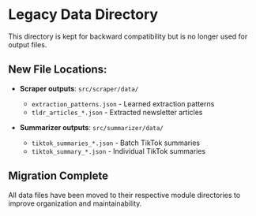 # Legacy Data Directory

This directory is kept for backward compatibility but is no longer used for output files.

## New File Locations:
- **Scraper outputs**: `src/scraper/data/`
  - `extraction_patterns.json` - Learned extraction patterns
  - `tldr_articles_*.json` - Extracted newsletter articles

- **Summarizer outputs**: `src/summarizer/data/`
  - `tiktok_summaries_*.json` - Batch TikTok summaries
  - `tiktok_summary_*.json` - Individual TikTok summaries

## Migration Complete
All data files have been moved to their respective module directories to improve organization and maintainability.
